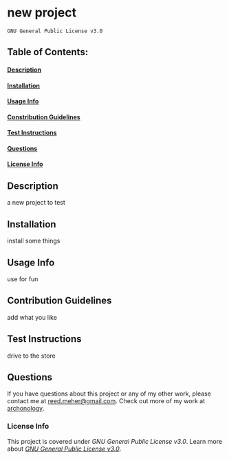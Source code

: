 # new project
    GNU General Public License v3.0
## Table of Contents:
#### [Description](https://github.com/archonology/Pro-Readme-Generator/blob/main/README.md#description)
#### [Installation](https://github.com/archonology/Pro-Readme-Generator/blob/main/README.md#installation)
#### [Usage Info](https://github.com/archonology/Pro-Readme-Generator/blob/main/README.md#usage-info)
#### [Constribution Guidelines](https://github.com/archonology/Pro-Readme-Generator/blob/main/README.md#constribution-guidelines)
#### [Test Instructions](https://github.com/archonology/Pro-Readme-Generator/blob/main/README.md#test-instructions)
#### [Questions](https://github.com/archonology/Pro-Readme-Generator/blob/main/README.md#questions)
#### [License Info](https://github.com/archonology/Pro-Readme-Generator/blob/main/README.md#license-info)

## Description
a new project to test
    
## Installation
install some things

## Usage Info
use for fun

## Contribution Guidelines
add what you like

## Test Instructions
drive to the store

## Questions
If you have questions about this project or any of my other work, please contact me at reed.meher@gmail.com. Check out more of my work at [archonology](https://github.com/archonology).
    
### License Info
This project is covered under *GNU General Public License v3.0*. Learn more about <a href="https://www.gnu.org/licenses/gpl-3.0.en.html" target="_blank">*GNU General Public License v3.0*</a>.
